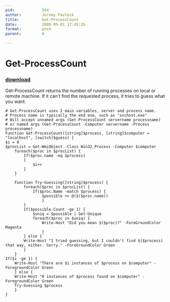```yaml
---
pid:            564
author:         Jeremy Pavleck
title:          Get-ProcessCount
date:           2008-09-01 17:45:26
format:         posh
parent:         0

---
```


# Get-ProcessCount

### [download](//scripts/564.ps1)

Get-ProcessCount returns the number of running processes on local or remote machine. If it can't find the requested process, it tries to guess what you want.

```posh
# Get-ProcessCount uses 2 main variables, server and process name.
# Process name is typically the end exe, such as "svchost.exe"
# Will accept unnamed args (Get-ProcessCount servername processname)
# or named args (Get-ProcessCount -Computer servername -Process processname)
Function Get-ProcessCount([string]$process, [string]$computer = "localhost", [switch]$guess) {
$i = 0
$procList = Get-WmiObject -Class Win32_Process -Computer $computer
	foreach($proc in $procList) {
		If($proc.name -eq $process)
		{
			$i++
		}
	}
	
	Function Try-Guessing([string]$process) {
		foreach($proc in $procList) {
			If($proc.Name -match $process) {
				$possible += @($($proc.name))
				}
		}
		If($possible.Count -ge 1) {
			$uniq = $possible | Get-Unique
			foreach($proc in $uniq) {
				Write-Host "Did you mean $($proc)?" -ForeGroundColor Magenta
				}
		} else {
		Write-Host "I tried guessing, but I couldn't find $($process) that way, either. Sorry." -ForeGroundColor Green
		}
	}	
If($i -ge 1) {
	Write-Host "There are $i instances of $process on $computer" -ForegroundColor Green
	} else {
	Write-Host "0 instances of $process found on $computer" -ForegroundColor Green
	Try-Guessing $process
	}
}

```
